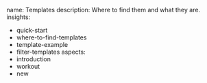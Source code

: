name: Templates
description: Where to find them and what they are.
insights:
  - quick-start
  - where-to-find-templates
  - template-example
  - filter-templates
aspects:
  - introduction
  - workout
  - new
 
